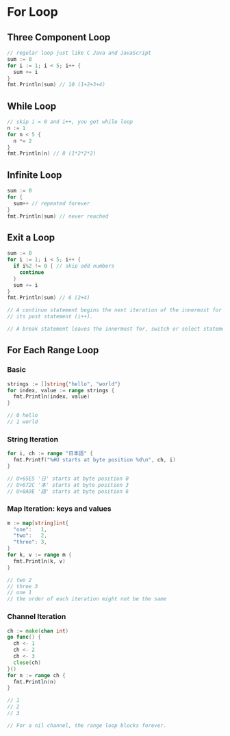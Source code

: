 # For Loop

## Three Component Loop

```go
// regular loop just like C Java and JavaScript
sum := 0
for i := 1; i < 5; i++ {
  sum += i
}
fmt.Println(sum) // 10 (1+2+3+4)
```

## While Loop

```go
// skip i = 0 and i++, you get while loop
n := 1
for n < 5 {
  n *= 2
}
fmt.Println(n) // 8 (1*2*2*2)
```

## Infinite Loop

```go
sum := 0
for {
  sum++ // repeated forever
}
fmt.Println(sum) // never reached
```

## Exit a Loop

```go
sum := 0
for i := 1; i < 5; i++ {
  if i%2 != 0 { // skip odd numbers
    continue
  }
  sum += i
}
fmt.Println(sum) // 6 (2+4)

// A continue statement begins the next iteration of the innermost for loop at
// its post statement (i++).

// A break statement leaves the innermost for, switch or select statement.
```

## For Each Range Loop

### Basic

```go
strings := []string{"hello", "world"}
for index, value := range strings {
  fmt.Println(index, value)
}

// 0 hello
// 1 world
```

### String Iteration

```go
for i, ch := range "日本語" {
  fmt.Printf("%#U starts at byte position %d\n", ch, i)
}

// U+65E5 '日' starts at byte position 0
// U+672C '本' starts at byte position 3
// U+8A9E '語' starts at byte position 6
```

### Map Iteration: keys and values

```go
m := map[string]int{
  "one":   1,
  "two":   2,
  "three": 3,
}
for k, v := range m {
  fmt.Println(k, v)
}

// two 2
// three 3
// one 1
// the order of each iteration might not be the same
```

### Channel Iteration

```go
ch := make(chan int)
go func() {
  ch <- 1
  ch <- 2
  ch <- 3
  close(ch)
}()
for n := range ch {
  fmt.Println(n)
}

// 1
// 2
// 3

// For a nil channel, the range loop blocks forever.
```
